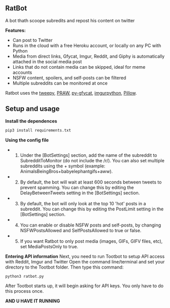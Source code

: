 ## RatBot
A bot thath scoope subredits and repost his content on twitter

**Features:**

* Can post to Twitter 
* Runs in the cloud with a free Heroku account, or locally on any PC with Python
* Media from direct links, Gfycat, Imgur, Reddit, and Giphy is automatically attached in the social media post
* Links that do not contain media can be skipped, ideal for meme accounts
* NSFW content, spoilers, and self-posts can be filtered
* Multiple subreddits can be monitored at once

Ratbot uses the [tweepy](https://github.com/tweepy/tweepy), [PRAW](https://praw.readthedocs.io/en/latest/), [py-gfycat](https://github.com/ankeshanand/py-gfycat), [imgurpython](https://github.com/Imgur/imgurpython), [Pillow](https://github.com/python-pillow/Pillow).

## Setup and usage
**Install the dependences**

```bash
pip3 install requirements.txt
```
**Using the config file**
* 1. Under the [BotSettings] section, add the name of the subreddit to SubredditToMonitor (do not include the /r/). You can also set multiple subreddits using the + symbol (example: AnimalsBeingBros+babyelephantgifs+aww).
* 2. By default, the bot will wait at least 600 seconds between tweets to prevent spamming. You can change this by editing the DelayBetweenTweets setting in the [BotSettings] section.
* 3. By default, the bot will only look at the top 10 'hot' posts in a subreddit. You can change this by editing the PostLimit setting in the [BotSettings] section.
* 4. You can enable or disable NSFW posts and self-posts, by changing NSFWPostsAllowed and SelfPostsAllowed to true or false.
* 5. If you want Ratbot to only post media (images, GIFs, GIFV files, etc), set MediaPostsOnly to true.

**Entering API information**
Next, you need to run Tootbot to setup API access with Reddit, Imgur and Twitter
Open the command line/terminal and set your directory to the Tootbot folder. Then type this command:

```bash
python3 ratbot.py
```
After Tootbot starts up, it will begin asking for API keys. You only have to do this process once.

**AND U HAVE IT RUNNING**
